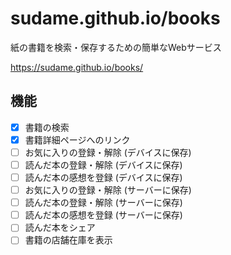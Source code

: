 # sudame.github.io/books

紙の書籍を検索・保存するための簡単なWebサービス

https://sudame.github.io/books/

## 機能

- [x] 書籍の検索
- [x] 書籍詳細ページへのリンク
- [ ] お気に入りの登録・解除 (デバイスに保存)
- [ ] 読んだ本の登録・解除 (デバイスに保存)
- [ ] 読んだ本の感想を登録 (デバイスに保存)
- [ ] お気に入りの登録・解除 (サーバーに保存)
- [ ] 読んだ本の登録・解除 (サーバーに保存)
- [ ] 読んだ本の感想を登録 (サーバーに保存)
- [ ] 読んだ本をシェア
- [ ] 書籍の店舗在庫を表示
